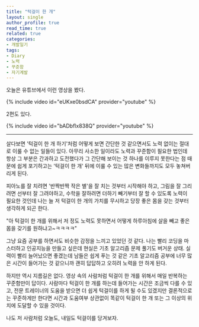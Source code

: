 ```yaml
---
title: "턱걸이 한 개"
layout: single
author_profile: true
read_time: true
related: true
categories:
- 개발일기
tags:
- Diary
- 노력
- 꾸준함
- 자기계발
---
```




오늘은 유튜브에서 이런 영상을 봤다.

{% include video id="eUKxe0bsdCA" provider="youtube" %}

2편도 있다.

{% include video id="bADbflx838Q" provider="youtube" %}

---------

살다보면 '턱걸이 한 개 하기'처럼 어떻게 보면 간단한 것 같으면서도 노력 없이는 절대로 이룰 수 없는 일들이 있다. 아무리 사소한 일이라도 노력과 꾸준함이 필요한 법인데 항상 그 부분은 간과하고 도전했다가 그 간단해 보이는 것 하나를 이루지 못한다는 점 때문에 쉽게 포기하고는 '턱걸이 한 개' 뒤에 이룰 수 있는 많은 변화들까지도 모두 놓쳐버리게 된다.

피아노를 잘 치려면 '반짝반짝 작은 별'을 잘 치는 것부터 시작해야 하고, 그림을 잘 그리려면 선부터 잘 그려야하고, 수학을 잘하려면 더하기 빼기부터 잘 할 수 있도록 노력이 필요한 것인데 나는 늘 저 턱걸이 한 개의 가치를 무시하고 당장 좋은 몸을 갖는 것부터 생각하게 되곤 한다.

"아 턱걸이 한 개를 위해서 저 정도 노력도 못하면서 어떻게 하루아침에 살을 빼고 좋은 몸을 갖기를 원하냐고~ㅋㅋㅋㅋ"

그냥 요즘 공부를 하면서도 비슷한 감정을 느끼고 있었던 것 같다. 나는 빨리 코딩을 마스터하고 인공지능을 만들고 싶은데 현실은 기초 알고리즘 문제 풀기도 버거운 상태. 실력이 빨리 늘어났으면 좋겠는데 남들은 쉽게 푸는 것 같은 기초 알고리즘 공부에 너무 많은 시간이 들어가는 것 같으니까 괜히 답답하고 오히려 노력을 안 하게 된다.

하지만 역시 지름길은 없다. 영상 속의 사람처럼 턱걸이 한 개를 위해서 매일 반복하는 꾸준함만이 답이다. 사람마다 턱걸이 한 개를 하는데 들어가는 시간은 조금씩 다를 수 있고, 전문 트레이너의 도움을 받으면 더 쉽게 턱걸이를 하게 될 수도 있겠지만 결론적으로는 꾸준하게만 한다면 시간과 도움여부 상관없이 똑같이 턱걸이 한 개 또는 그 이상의 위치에 도달할 수 있을 것이다.

나도 저 사람처럼 오늘도, 내일도 턱걸이를 당겨보자.